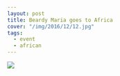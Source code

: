 ```yaml
---
layout: post
title: Beardy Maria goes to Africa
cover: "/img/2016/12/12.jpg"
tags:
  - event
  - african
---
```


<img class='cover' src="{{ page.cover }}"/>
